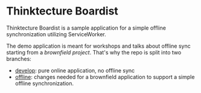 # Thinktecture Boardist

Thinktecture Boardist is a sample application for a simple offline synchronization utilizing ServiceWorker.

The demo application is meant for workshops and talks about offline sync starting from a _brownfield project_. That's why the repo is split into two branches:

* [develop](https://github.com/thinktecture/thinktecture-boardist/tree/develop): pure online application, no offline sync
* [offline](https://github.com/thinktecture/thinktecture-boardist/tree/offline): changes needed for a brownfield application to support a simple offline synchronization.
